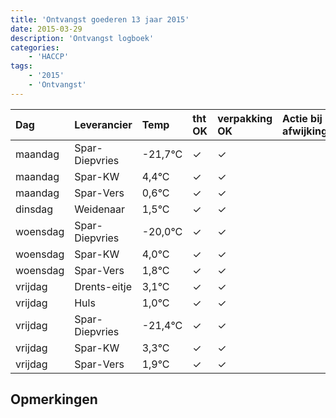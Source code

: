```yaml
---
title: 'Ontvangst goederen 13 jaar 2015'
date: 2015-03-29
description: 'Ontvangst logboek'
categories:
    - 'HACCP'
tags:
    - '2015'
    - 'Ontvangst'
---
```

| Dag | Leverancier | Temp | tht OK | verpakking OK | Actie bij afwijking | Controle door |
|:---|:---|:---|:---|:---|:---|:---|
| maandag | Spar-Diepvries | -21,7°C | &check; | &check; | | DPater |
| maandag | Spar-KW | 4,4°C | &check; | &check; | | DPater |
| maandag | Spar-Vers | 0,6°C | &check; | &check; | | DPater |
| dinsdag | Weidenaar | 1,5°C | &check; | &check; | | DPater |
| woensdag | Spar-Diepvries | -20,0°C | &check; | &check; | | WPater |
| woensdag | Spar-KW | 4,0°C | &check; | &check; | | WPater |
| woensdag | Spar-Vers | 1,8°C | &check; | &check; | | WPater |
| vrijdag | Drents-eitje | 3,1°C | &check; | &check; | | WPater |
| vrijdag | Huls | 1,0°C | &check; | &check; | | WPater |
| vrijdag | Spar-Diepvries | -21,4°C | &check; | &check; | | WPater |
| vrijdag | Spar-KW | 3,3°C | &check; | &check; | | WPater |
| vrijdag | Spar-Vers | 1,9°C | &check; | &check; | | WPater |

## Opmerkingen


